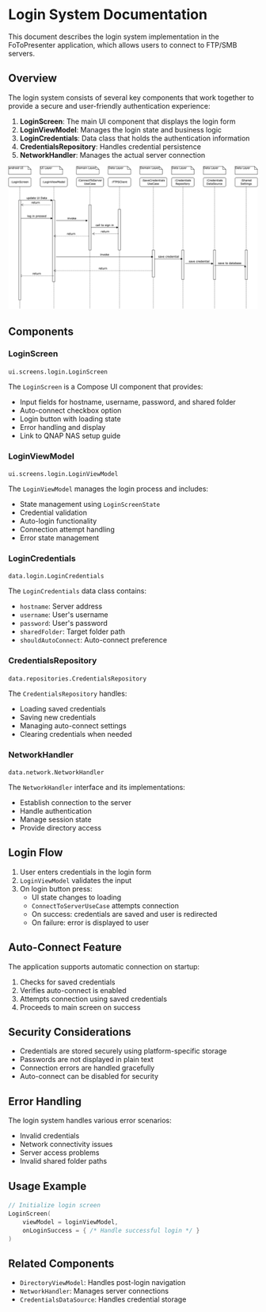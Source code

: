 # Login System Documentation

This document describes the login system implementation in the FoToPresenter application, which allows users to connect to FTP/SMB servers.

## Overview

The login system consists of several key components that work together to provide a secure and user-friendly authentication experience:

1. **LoginScreen**: The main UI component that displays the login form
2. **LoginViewModel**: Manages the login state and business logic
3. **LoginCredentials**: Data class that holds the authentication information
4. **CredentialsRepository**: Handles credential persistence
5. **NetworkHandler**: Manages the actual server connection

![Login Flow](../UML/LoginFlow.drawio.png)

## Components

### LoginScreen

`ui.screens.login.LoginScreen`

The `LoginScreen` is a Compose UI component that provides:
- Input fields for hostname, username, password, and shared folder
- Auto-connect checkbox option
- Login button with loading state
- Error handling and display
- Link to QNAP NAS setup guide

### LoginViewModel

`ui.screens.login.LoginViewModel`

The `LoginViewModel` manages the login process and includes:
- State management using `LoginScreenState`
- Credential validation
- Auto-login functionality
- Connection attempt handling
- Error state management

### LoginCredentials

`data.login.LoginCredentials`

The `LoginCredentials` data class contains:
- `hostname`: Server address
- `username`: User's username
- `password`: User's password
- `sharedFolder`: Target folder path
- `shouldAutoConnect`: Auto-connect preference

### CredentialsRepository

`data.repositories.CredentialsRepository`

The `CredentialsRepository` handles:
- Loading saved credentials
- Saving new credentials
- Managing auto-connect settings
- Clearing credentials when needed

### NetworkHandler

`data.network.NetworkHandler`

The `NetworkHandler` interface and its implementations:
- Establish connection to the server
- Handle authentication
- Manage session state
- Provide directory access

## Login Flow

1. User enters credentials in the login form
2. `LoginViewModel` validates the input
3. On login button press:
   - UI state changes to loading
   - `ConnectToServerUseCase` attempts connection
   - On success: credentials are saved and user is redirected
   - On failure: error is displayed to user

## Auto-Connect Feature

The application supports automatic connection on startup:
1. Checks for saved credentials
2. Verifies auto-connect is enabled
3. Attempts connection using saved credentials
4. Proceeds to main screen on success

## Security Considerations

- Credentials are stored securely using platform-specific storage
- Passwords are not displayed in plain text
- Connection errors are handled gracefully
- Auto-connect can be disabled for security

## Error Handling

The login system handles various error scenarios:
- Invalid credentials
- Network connectivity issues
- Server access problems
- Invalid shared folder paths

## Usage Example

```kotlin
// Initialize login screen
LoginScreen(
    viewModel = loginViewModel,
    onLoginSuccess = { /* Handle successful login */ }
)
```

## Related Components

- `DirectoryViewModel`: Handles post-login navigation
- `NetworkHandler`: Manages server connections
- `CredentialsDataSource`: Handles credential storage

